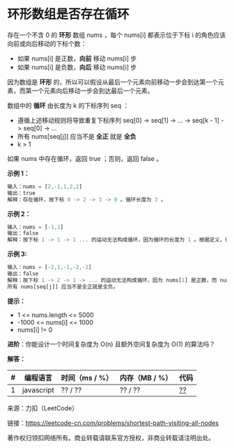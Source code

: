 # 环形数组是否存在循环

存在一个不含 0 的 **环形** 数组 nums ，每个 nums[i] 都表示位于下标 i 的角色应该向前或向后移动的下标个数：

- 如果 nums[i] 是正数，**向前** 移动 nums[i] 步
- 如果 nums[i] 是负数，**向后** 移动 nums[i] 步

因为数组是 **环形** 的，所以可以假设从最后一个元素向前移动一步会到达第一个元素，而第一个元素向后移动一步会到达最后一个元素。

数组中的 **循环** 由长度为 k 的下标序列 seq ：

- 遵循上述移动规则将导致重复下标序列 seq[0] -> seq[1] -> ... -> seq[k - 1] -> seq[0] -> ...
- 所有 nums[seq[j]] 应当不是 **全正** 就是 **全负**
- k > 1

如果 nums 中存在循环，返回 true ；否则，返回 false 。

**示例 1：**

``` javascript
输入：nums = [2,-1,1,2,2]
输出：true
解释：存在循环，按下标 0 -> 2 -> 3 -> 0 。循环长度为 3 。
```

**示例 2：**

``` javascript
输入：nums = [-1,2]
输出：false
解释：按下标 1 -> 1 -> 1 ... 的运动无法构成循环，因为循环的长度为 1 。根据定义，循环的长度必须大于 1 。
```

**示例 3:**

``` javascript
输入：nums = [-2,1,-1,-2,-2]
输出：false
解释：按下标 1 -> 2 -> 1 -> ... 的运动无法构成循环，因为 nums[1] 是正数，而 nums[2] 是负数。
所有 nums[seq[j]] 应当不是全正就是全负。
```

**提示：**

- 1 <= nums.length <= 5000
- -1000 <= nums[i] <= 1000
- nums[i] != 0

**进阶**：你能设计一个时间复杂度为 O(n) 且额外空间复杂度为 O(1) 的算法吗？

**解答：**

**#**|**编程语言**|**时间（ms / %）**|**内存（MB / %）**|**代码**
--|--|--|--|--
1|javascript|?? / ??|?? / ??|[??](./javascript/ac_v1.js)

来源：力扣（LeetCode）

链接：https://leetcode-cn.com/problems/shortest-path-visiting-all-nodes

著作权归领扣网络所有。商业转载请联系官方授权，非商业转载请注明出处。
